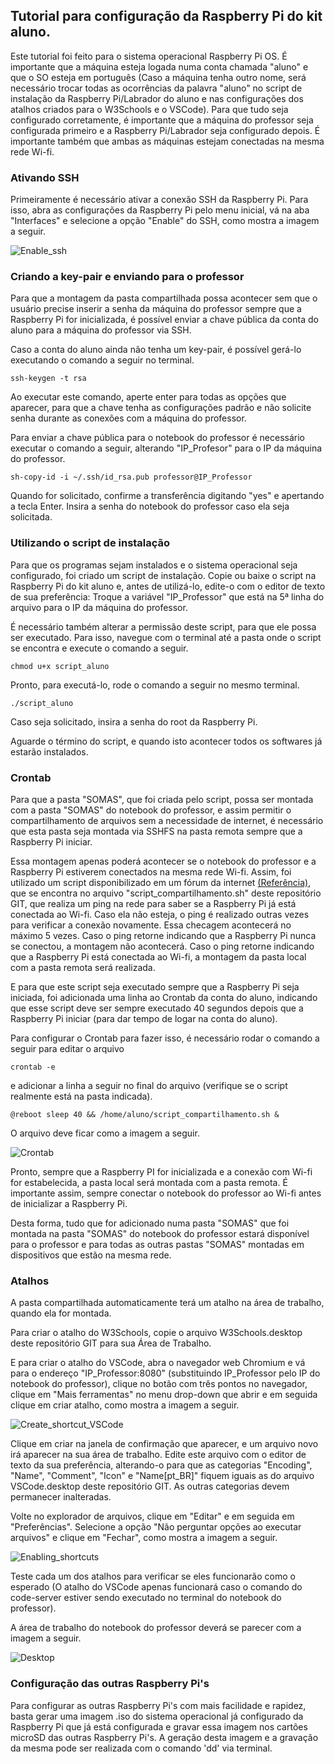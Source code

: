 ## Tutorial para configuração da Raspberry Pi do kit aluno.

Este tutorial foi feito para o sistema operacional Raspberry Pi OS. É importante que a máquina esteja logada numa conta chamada "aluno" e que o SO esteja em português (Caso a máquina tenha outro nome, será necessário trocar todas as ocorrências da palavra "aluno" no script de instalação da Raspberry Pi/Labrador do aluno e nas configurações dos atalhos criados para o W3Schools e o VSCode).
Para que tudo seja configurado corretamente, é importante que a máquina do professor seja configurada primeiro e a Raspberry Pi/Labrador seja configurado depois. É importante também que ambas as máquinas estejam conectadas na mesma rede Wi-fi.

### Ativando SSH

Primeiramente é necessário ativar a conexão SSH da Raspberry Pi. Para isso, abra as configurações da Raspberry Pi pelo menu inicial, vá na aba "Interfaces" e selecione a opção "Enable" do SSH, como mostra a imagem a seguir.

![Enable_ssh](Imagens/enable_ssh.png "Ativando o SSH")

### Criando a key-pair e enviando para o professor
Para que a montagem da pasta compartilhada possa acontecer sem que o usuário precise inserir a senha da máquina do professor sempre que a Raspberry Pi for inicializada, é possível enviar a chave pública da conta do aluno para a máquina do professor via SSH.

Caso a conta do aluno ainda não tenha um key-pair, é possível gerá-lo executando o comando a seguir no terminal.

```console
ssh-keygen -t rsa
```

Ao executar este comando, aperte enter para todas as opções que aparecer, para que a chave tenha as configurações padrão e não solicite senha durante as conexões com a máquina do professor.

Para enviar a chave pública para o notebook do professor é necessário executar o comando a seguir, alterando "IP_Profesor" para o IP da máquina do professor.

```console
sh-copy-id -i ~/.ssh/id_rsa.pub professor@IP_Professor
```

Quando for solicitado, confirme a transferência digitando "yes" e apertando a tecla Enter.
Insira a senha do notebook do professor caso ela seja solicitada.

### Utilizando o script de instalação

Para que os programas sejam instalados e o sistema operacional seja configurado, foi criado um script de instalação. Copie ou baixe o script na Raspberry Pi do kit aluno e, antes de utilizá-lo, edite-o com o editor de texto de sua preferência: Troque a variável "IP_Professor" que está na 5ª linha do arquivo para o IP da máquina do professor.

É necessário também alterar a permissão deste script, para que ele possa ser executado. Para isso, navegue com o terminal até a pasta onde o script se encontra e execute o comando a seguir.

```console
chmod u+x script_aluno
```

Pronto, para executá-lo, rode o comando a seguir no mesmo terminal.

```console
./script_aluno
```

Caso seja solicitado, insira a senha do root da Raspberry Pi.

Aguarde o término do script, e quando isto acontecer todos os softwares já estarão instalados.

### Crontab

Para que a pasta "SOMAS", que foi criada pelo script, possa ser montada com a pasta "SOMAS" do notebook do professor, e assim permitir o compartilhamento de arquivos sem a necessidade de internet, é necessário que esta pasta seja montada via SSHFS na pasta remota sempre que a Raspberry Pi iniciar.

Essa montagem apenas poderá acontecer se o notebook do professor e a Raspberry Pi estiverem conectados na mesma rede Wi-fi. Assim, foi utilizado um script disponibilizado em um fórum da internet [(Referência)](https://askubuntu.com/questions/3299/how-to-run-cron-job-when-network-is-up), que se encontra no arquivo "script_compartilhamento.sh" deste repositório GIT, que realiza um ping na rede para saber se a Raspberry Pi já está conectada ao Wi-fi. Caso ela não esteja, o ping é realizado outras vezes para verificar a conexão novamente. Essa checagem acontecerá no máximo 5 vezes. Caso o ping retorne indicando que a Raspberry Pi nunca se conectou, a montagem não acontecerá. Caso o ping retorne indicando que a Raspberry Pi está conectada ao Wi-fi, a montagem da pasta local com a pasta remota será realizada.

E para que este script seja executado sempre que a Raspberry Pi seja iniciada, foi adicionada uma linha ao Crontab da conta do aluno, indicando que esse script deve ser sempre executado 40 segundos depois que a Raspberry Pi iniciar (para dar tempo de logar na conta do aluno).

Para configurar o Crontab para fazer isso, é necessário rodar o comando a seguir para editar o arquivo

```console
crontab -e
```

e adicionar a linha a seguir no final do arquivo (verifique se o script realmente está na pasta indicada).

```console
@reboot sleep 40 && /home/aluno/script_compartilhamento.sh &
```

O arquivo deve ficar como a imagem a seguir.

![Crontab](Imagens/crontab.png "Editando o Crontab")


Pronto, sempre que a Raspberry PI for inicializada e a conexão com Wi-fi for estabelecida, a pasta local será montada com a pasta remota. É importante assim, sempre conectar o notebook do professor ao Wi-fi antes de inicializar a Raspberry Pi.

Desta forma, tudo que for adicionado numa pasta "SOMAS" que foi montada na pasta "SOMAS" do notebook do professor estará disponível para o professor e para todas as outras pastas "SOMAS" montadas em dispositivos que estão na mesma rede.

### Atalhos

A pasta compartilhada automaticamente terá um atalho na área de trabalho, quando ela for montada.

Para criar o atalho do W3Schools, copie o arquivo W3Schools.desktop deste repositório GIT para sua Área de Trabalho.

E para criar o atalho do VSCode, abra o navegador web Chromium e vá para o endereço "IP_Professor:8080" (substituindo IP_Professor pelo IP do notebook do professor), clique no botão com três pontos no navegador, clique em "Mais ferramentas" no menu drop-down que abrir e em seguida clique em criar atalho, como mostra a imagem a seguir.

![Create_shortcut_VSCode](Imagens/shortcut_chrome.png "Criando atalho para o VSCode com o Chrome")

Clique em criar na janela de confirmação que aparecer, e um arquivo novo irá aparecer na sua área de trabalho. 
Edite este arquivo com o editor de texto da sua preferência, alterando-o para que as categorias "Encoding", "Name", "Comment", "Icon" e "Name[pt_BR]" fiquem iguais as do arquivo VSCode.desktop deste repositório GIT. As outras categorias devem permanecer inalteradas.

Volte no explorador de arquivos, clique em "Editar" e em seguida em "Preferências". Selecione a opção "Não perguntar opções ao executar arquivos" e clique em "Fechar", como mostra a imagem a seguir.

![Enabling_shortcuts](Imagens/execute_shortcuts.png "Permitir executar os atalhos sem perguntar")

Teste cada um dos atalhos para verificar se eles funcionarão como o esperado (O atalho do VSCode apenas funcionará caso o comando do code-server estiver sendo executado no terminal do notebook do professor).

A área de trabalho do notebook do professor deverá se parecer com a imagem a seguir.

![Desktop](Imagens/desktop.png "Desktop")


### Configuração das outras Raspberry Pi's

Para configurar as outras Raspberry Pi's com mais facilidade e rapidez, basta gerar uma imagem .iso do sistema operacional já configurado da Raspberry Pi que já está configurada e gravar essa imagem nos cartões microSD das outras Raspberry Pi's. A geração desta imagem e a gravação da mesma pode ser realizada com o comando 'dd' via terminal.
